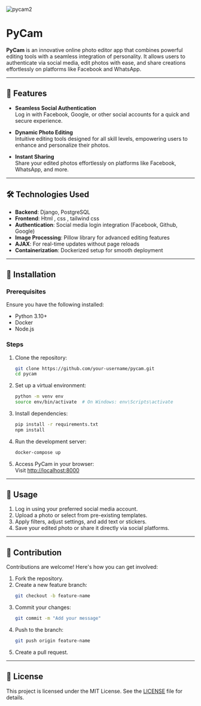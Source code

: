 

![pycam2](https://github.com/user-attachments/assets/cdc4f3d5-ab60-41ce-a16e-16eb14a35c83)

# PyCam  
**PyCam** is an innovative online photo editor app that combines powerful editing tools with a seamless integration of personality. It allows users to authenticate via social media, edit photos with ease, and share creations effortlessly on platforms like Facebook and WhatsApp.  

---

## 🚀 Features  
- **Seamless Social Authentication**  
  Log in with Facebook, Google, or other social accounts for a quick and secure experience.  

- **Dynamic Photo Editing**  
  Intuitive editing tools designed for all skill levels, empowering users to enhance and personalize their photos.  

- **Instant Sharing**  
  Share your edited photos effortlessly on platforms like Facebook, WhatsApp, and more.  

---

## 🛠️ Technologies Used  
- **Backend**: Django, PostgreSQL  
- **Frontend**: Html , css , tailwind css 
- **Authentication**: Social media login integration (Facebook, Github, Google)  
- **Image Processing**: Pillow library for advanced editing features  
- **AJAX**: For real-time updates without page reloads  
- **Containerization**: Dockerized setup for smooth deployment  

---

## 🔧 Installation  

### Prerequisites  
Ensure you have the following installed:  
- Python 3.10+  
- Docker  
- Node.js  

### Steps  
1. Clone the repository:  
   ```bash  
   git clone https://github.com/your-username/pycam.git  
   cd pycam  
   ```  

2. Set up a virtual environment:  
   ```bash  
   python -m venv env  
   source env/bin/activate  # On Windows: env\Scripts\activate  
   ```  

3. Install dependencies:  
   ```bash  
   pip install -r requirements.txt  
   npm install  
   ```  

4. Run the development server:  
   ```bash  
   docker-compose up  
   ```  

5. Access PyCam in your browser:  
   Visit [http://localhost:8000](http://localhost:8000)  

---

## 📖 Usage  
1. Log in using your preferred social media account.  
2. Upload a photo or select from pre-existing templates.  
3. Apply filters, adjust settings, and add text or stickers.  
4. Save your edited photo or share it directly via social platforms.  

---

## 🤝 Contribution  
Contributions are welcome! Here's how you can get involved:  
1. Fork the repository.  
2. Create a new feature branch:  
   ```bash  
   git checkout -b feature-name  
   ```  
3. Commit your changes:  
   ```bash  
   git commit -m "Add your message"  
   ```  
4. Push to the branch:  
   ```bash  
   git push origin feature-name  
   ```  
5. Create a pull request.  

---

## 📜 License  
This project is licensed under the MIT License. See the [LICENSE](LICENSE) file for details.
